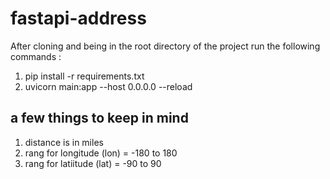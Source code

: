 # fastapi-address

After cloning and being in the root directory of the project run the following commands : 
1. pip install -r requirements.txt
2. uvicorn main:app --host 0.0.0.0 --reload


## a few things to keep in mind
1. distance is in miles
2. rang for longitude (lon) = -180 to 180
3. rang for latiitude (lat) = -90 to 90
